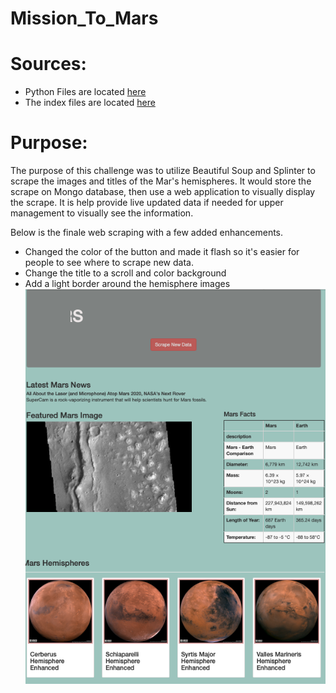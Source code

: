 # Mission_To_Mars

# Sources: 
* Python Files are located [here](https://github.com/icheung487/Mission_To_Mars/blob/main/Mission_to_Mars_Challenge.ipynb)
* The index files are located [here](https://github.com/icheung487/Mission_To_Mars/tree/main/Templates)

# Purpose:
The purpose of this challenge was to utilize Beautiful Soup and Splinter to scrape the images and titles of the Mar's hemispheres.  It would store the scrape on Mongo database, then use a web application to visually display the scrape.  It is help provide live updated data if needed for upper management to visually see the information. 

Below is the finale web scraping with a few added enhancements.  
* Changed the color of the button and made it flash so it's easier for people to see where to scrape new data.
* Change the title to a scroll and color background
* Add a light border around the hemisphere images
![image](https://github.com/icheung487/Mission_To_Mars/blob/main/images/Web_scrapying_page.png)

